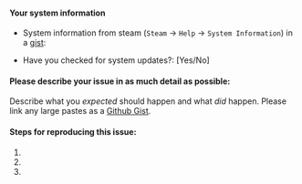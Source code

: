 #### Your system information

* System information from steam (`Steam` -> `Help` -> `System Information`) in a [gist](https://gist.github.com/):
<!-- If on Linux, please include Steam -> Help -> Steam Runtime Diagnostics in the gist. -->
* Have you checked for system updates?: [Yes/No]

#### Please describe your issue in as much detail as possible:
Describe what you _expected_ should happen and what _did_ happen. Please link any large pastes as a [Github Gist](https://gist.github.com/).

#### Steps for reproducing this issue:

1. 
2. 
3. 
